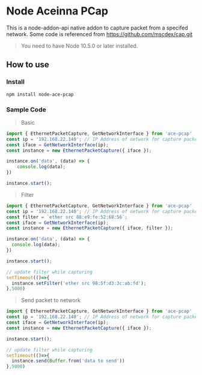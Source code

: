 # Node Aceinna PCap

This is a node-addon-api native addon to capture packet from a specifed network. Some code is referenced from https://github.com/mscdex/cap.git

> You need to have Node 10.5.0 or later installed.

## How to use

### Install

```
npm install node-ace-pcap
```

### Sample Code

> Basic

```Javascript
import { EthernetPacketCapture, GetNetworkInterface } from 'ace-pcap'
const ip = '192.168.22.140'; // IP Address of network for capture packet
const iface = GetNetworkInterface(ip);
const instance = new EthernetPacketCapture({ iface });

instance.on('data', (data) => {
    console.log(data);
})

instance.start();
```

> Filter

```Javascript
import { EthernetPacketCapture, GetNetworkInterface } from 'ace-pcap'
const ip = '192.168.22.140'; // IP Address of network for capture packet
const filter = `ether src 88:e9:fe:52:68:56`;
const iface = GetNetworkInterface(ip);
const instance = new EthernetPacketCapture({ iface, filter });

instance.on('data', (data) => {
  console.log(data);
})

instance.start();

// update filter while capturing
setTimeout(()=>{
  instance.setFilter('ether src 98:5f:d3:3c:ab:fd');
},5000)
```

> Send packet to network

```Javascript
import { EthernetPacketCapture, GetNetworkInterface } from 'ace-pcap'
const ip = '192.168.22.140'; // IP Address of network for capture packet
const iface = GetNetworkInterface(ip);
const instance = new EthernetPacketCapture({ iface });

instance.start();

// update filter while capturing
setTimeout(()=>{
  instance.send(Buffer.from('data to send'))
},5000)
```